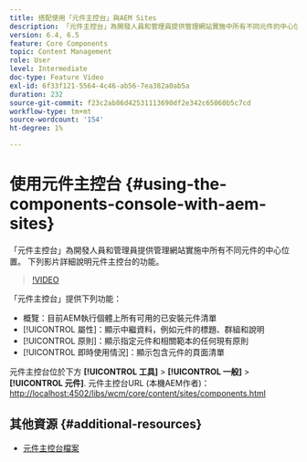 ```yaml
---
title: 搭配使用「元件主控台」與AEM Sites
description: 「元件主控台」為開發人員和管理員提供管理網站實施中所有不同元件的中心位置。 下列影片詳細說明元件主控台的功能。
version: 6.4, 6.5
feature: Core Components
topic: Content Management
role: User
level: Intermediate
doc-type: Feature Video
exl-id: 6f33f121-5564-4c46-ab56-7ea382a0ab5a
duration: 232
source-git-commit: f23c2ab86d42531113690df2e342c65060b5c7cd
workflow-type: tm+mt
source-wordcount: '154'
ht-degree: 1%

---
```


# 使用元件主控台 {#using-the-components-console-with-aem-sites}

「元件主控台」為開發人員和管理員提供管理網站實施中所有不同元件的中心位置。 下列影片詳細說明元件主控台的功能。

>[!VIDEO](https://video.tv.adobe.com/v/17417?quality=12&learn=on)

「元件主控台」提供下列功能：

* 概覽：目前AEM執行個體上所有可用的已安裝元件清單
* [!UICONTROL 屬性]：顯示中繼資料，例如元件的標題、群組和說明
* [!UICONTROL 原則]：顯示指定元件和相關範本的任何現有原則
* [!UICONTROL 即時使用情況]：顯示包含元件的頁面清單

元件主控台位於下方 **[!UICONTROL 工具]** > **[!UICONTROL 一般]** > **[!UICONTROL 元件]**.
元件主控台URL (本機AEM作者)： [http://localhost:4502/libs/wcm/core/content/sites/components.html](http://localhost:4502/libs/wcm/core/content/sites/components.html)

## 其他資源 {#additional-resources}

* [元件主控台檔案](https://helpx.adobe.com/experience-manager/6-5/sites/authoring/using/default-components-console.html)
